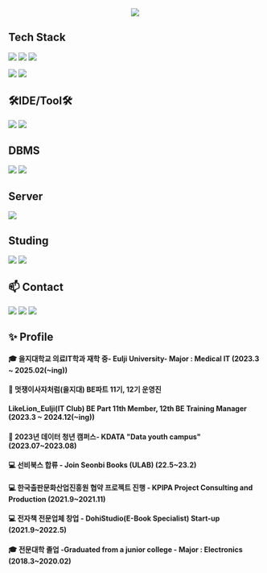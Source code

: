 <div align="center">
    <img src="https://capsule-render.vercel.app/api?type=soft&color=auto&height=200&section=header&text=Welcome%20to-nl-Choi%20Kyungtae's%20github.&fontSize=50" />
</div>


## Tech Stack

<img src="https://img.shields.io/badge/Java-ED8B00?style=for-the-badge&logo=openjdk&logoColor=white/"></a>  <a><img src="https://img.shields.io/badge/Springboot-6DB33F?style=for-the-badge&logo=springboot&logoColor=white"/></a>  <a><img src="https://img.shields.io/badge/Spring-6DB33F?style=for-the-badge&logo=spring&logoColor=white/"></a>
 
 <a><img src="https://img.shields.io/badge/Python-3776AB?style=for-the-badge&logo=python&logoColor=white/"></a>  <a><img src="https://img.shields.io/badge/R-276DC3?style=for-the-badge&logo=r&logoColor=white/"></a>

## 🛠IDE/Tool🛠

<a><img src="https://img.shields.io/badge/Eclipse-2C2255?style=for-the-badge&logo=eclipse&logoColor=white/"></a>  <a><img src="https://img.shields.io/badge/IntelliJ_IDEA-000000.svg?style=for-the-badge&logo=intellij-idea&logoColor=white/"></a>

## DBMS
<a><img src="https://img.shields.io/badge/MySQL-00000F?style=for-the-badge&logo=mysql&logoColor=white/"></a>  <a><img src="https://img.shields.io/badge/H2-00000F?style=for-the-badge&logo=h2l&logoColor=white/"></a>

## Server

<a><img src="https://img.shields.io/badge/Linux-FCC624?style=for-the-badge&logo=linux&logoColor=black/"></a>


## Studing

<a><img src="https://img.shields.io/badge/NCP-03C75A?style=for-the-badge&logo=naver&logoColor=black/"></a>  <a><img src="https://img.shields.io/badge/AWS-232F3E?style=for-the-badge&logo=amazonwebservices&logoColor=black/"></a>

## 📫 Contact
  
<a href="https://dohi-blog.tistory.com/68"><img src="https://img.shields.io/badge/Tistory-000000?style=for-the-badge&logo=tistory&logoColor=white/"></a>   <a href="https://www.instagram.com/rudxofj/"><img src="https://img.shields.io/badge/Instagram-E4405F?style=for-the-badge&logo=instagram&logoColor=white/"></a>  <a href="mailto:kmam147@gmail.com"><img src="https://img.shields.io/badge/kmam147@gmail.com-D14836?style=for-the-badge&logo=gmail&logoColor=white"/></a>

## ✨ Profile
#### 🎓 을지대학교 의료IT학과 재학 중- Eulji University- Major : Medical IT (2023.3 ~ 2025.02(~ing))

#### 📖 멋쟁이사자처럼(을지대) BE파트 11기, 12기 운영진 

####    LikeLion_Eulji(IT Club) BE Part 11th Member, 12th BE Training Manager (2023.3 ~ 2024.12(~ing))

#### 📖 2023년 데이터 청년 캠퍼스- KDATA "Data youth campus" (2023.07~2023.08)

#### 💻 선비북스 합류 - Join Seonbi Books (ULAB) (22.5~23.2)

#### 💻 한국출판문화산업진흥원 협약 프로젝트 진행 - KPIPA Project Consulting and Production (2021.9~2021.11)

#### 💻 전자책 전문업체 창업 - DohiStudio(E-Book Specialist) Start-up (2021.9~2022.5)

#### 🎓 전문대학 졸업 -Graduated from a junior college - Major : Electronics (2018.3~2020.02)



